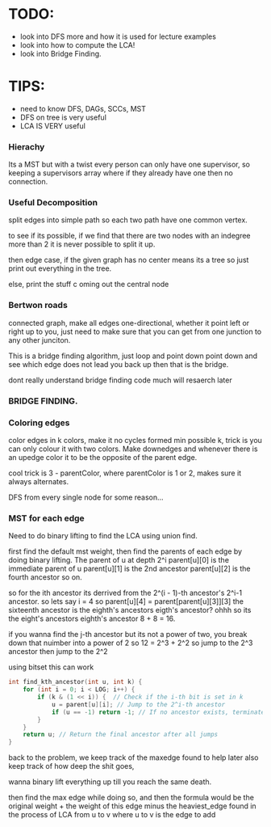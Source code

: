 # TODO:
- look into DFS more and how it is used for lecture examples
- look into how to compute the LCA!
- look into Bridge Finding.

# TIPS:
- need to know DFS, DAGs, SCCs, MST
- DFS on tree is very useful
- LCA IS VERY useful

### Hierachy
Its a MST but with a twist
every person can only have one supervisor, so keeping a supervisors array
where if they already have one then no connection.

### Useful Decomposition
split edges into simple path so each two path have one common vertex.

to see if its possible, if we find that there are two nodes with an indegree more than 2
it is never possible to split it up.

then edge case, if the given graph has no center means its a tree so just print out everything
in the tree.

else, print the stuff c oming out the central node

### Bertwon roads
connected graph, make all edges one-directional, whether it point left or right up to you,
just need to make sure that you can get from one junction to any other junciton.

This is a bridge finding algorithm, just loop and point down point down and see which edge
does not lead you back up then that is the bridge.

dont really understand bridge finding code much will resaerch later


### BRIDGE FINDING.


### Coloring edges
color edges in k colors, make it no cycles formed
min possible k, trick is you can only colour it with two colors.
Make downedges and whenever there is an upedge color it to be the opposite of the parent edge.

cool trick is 3 - parentColor, where parentColor is 1 or 2, makes sure it always alternates.

DFS from every single node for some reason...


### MST for each edge
Need to do binary lifting to find the LCA
using union find.

first find the default mst weight, then find the parents of each edge
by doing binary lifting. 
The parent of u at depth 2^i 
parent[u][0] is the immediate parent of u
parent[u][1] is the 2nd ancestor
parent[u][2] is the fourth ancestor so on.

so for the ith ancestor its derrived from the 2^(i - 1)-th ancestor's 2^i-1 ancestor.
so lets say
i = 4
so parent[u][4] = parent[parent[u][3]][3]
the sixteenth ancestor is the eighth's ancestors eigth's ancestor? 
ohhh so its the eight's ancestors eighth's ancestor 8 + 8 = 16.

if you wanna find the j-th ancestor but its not a power of two,
you break down that nuimber into a power of 2
so 12 = 2^3 + 2^2
so jump to the 2^3 ancestor then jump to the 2^2

using bitset this can work

```cpp
int find_kth_ancestor(int u, int k) {
    for (int i = 0; i < LOG; i++) {
        if (k & (1 << i)) {  // Check if the i-th bit is set in k
            u = parent[u][i]; // Jump to the 2^i-th ancestor
            if (u == -1) return -1; // If no ancestor exists, terminate early
        }
    }
    return u; // Return the final ancestor after all jumps
}
```

back to the problem, we keep track of the maxedge found to help later
also keep track of how deep the shit goes,

wanna binary lift everything up till you reach the same death.

then find the max edge while doing so, and then the formula would be
the original weight + the weight of this edge minus the heaviest_edge
found in the process of LCA from u to v where u to v is the edge to add
